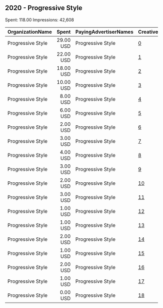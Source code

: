 ## 2020 - Progressive Style 
Spent: 118.00
Impressions: 42,608

|OrganizationName|Spent|PayingAdvertiserNames|CreativeUrls|Impressions|Genders|AgeBrackets|CountryCodes|BillingAddresses|CandidateBallotInformation|
|:---|---:|:---|:---|---:|:---|:---|:---|:---|:---|
|Progressive Style|29.00 USD|Progressive Style|[0](https://www.snap.com/political-ads/asset/c31cfc407b55116523f3017c53a40339951dd0b9193e120086752aa86fb6f5cc?mediaType=mp4)|12,489|MALE|21-45|united states|"320 Gold Ave SW,Albuquerque,87102,US"||
|Progressive Style|22.00 USD|Progressive Style|[1](https://www.snap.com/political-ads/asset/5900d74dfc890689669c0679f0fa89957b09276c52e980347f9c0c76a5bde9bc?mediaType=mp4)|9,999|MALE|21-45|united states|"320 Gold Ave SW,Albuquerque,87102,US"||
|Progressive Style|18.00 USD|Progressive Style|[2](https://www.snap.com/political-ads/asset/35182359185608060cc5db22a5322fff947dffd00a8017fd9b66a6fdf34f5d19?mediaType=mp4)|7,397|FEMALE|21-45|united states|"320 Gold Ave SW,Albuquerque,87102,US"||
|Progressive Style|10.00 USD|Progressive Style|[3](https://www.snap.com/political-ads/asset/35182359185608060cc5db22a5322fff947dffd00a8017fd9b66a6fdf34f5d19?mediaType=mp4)|2,937|FEMALE|21-45|united states|"320 Gold Ave SW,Albuquerque,87102,US"||
|Progressive Style|8.00 USD|Progressive Style|[4](https://www.snap.com/political-ads/asset/5900d74dfc890689669c0679f0fa89957b09276c52e980347f9c0c76a5bde9bc?mediaType=mp4)|2,920|MALE|21-45|united states|"320 Gold Ave SW,Albuquerque,87102,US"||
|Progressive Style|6.00 USD|Progressive Style|[5](https://www.snap.com/political-ads/asset/a36a70fc639993d14c3b70c5b6d13f8ae70402fb72d66f99dabfb397aae6e13e?mediaType=png)|1,291||18+|united states|"320 Gold Ave SW,Albuquerque,87102,US"||
|Progressive Style|2.00 USD|Progressive Style|[6](https://www.snap.com/political-ads/asset/c31cfc407b55116523f3017c53a40339951dd0b9193e120086752aa86fb6f5cc?mediaType=mp4)|1,037|MALE|21-45|united states|"320 Gold Ave SW,Albuquerque,87102,US"||
|Progressive Style|3.00 USD|Progressive Style|[7](https://www.snap.com/political-ads/asset/a36a70fc639993d14c3b70c5b6d13f8ae70402fb72d66f99dabfb397aae6e13e?mediaType=png)|795||18+|united states|"320 Gold Ave SW,Albuquerque,87102,US"||
|Progressive Style|4.00 USD|Progressive Style|[8](https://www.snap.com/political-ads/asset/a36a70fc639993d14c3b70c5b6d13f8ae70402fb72d66f99dabfb397aae6e13e?mediaType=png)|618||18+|united states|"320 Gold Ave SW,Albuquerque,87102,US"||
|Progressive Style|3.00 USD|Progressive Style|[9](https://www.snap.com/political-ads/asset/a36a70fc639993d14c3b70c5b6d13f8ae70402fb72d66f99dabfb397aae6e13e?mediaType=png)|573||18+|united states|"320 Gold Ave SW,Albuquerque,87102,US"||
|Progressive Style|2.00 USD|Progressive Style|[10](https://www.snap.com/political-ads/asset/a36a70fc639993d14c3b70c5b6d13f8ae70402fb72d66f99dabfb397aae6e13e?mediaType=png)|521||18+|united states|"320 Gold Ave SW,Albuquerque,87102,US"||
|Progressive Style|3.00 USD|Progressive Style|[11](https://www.snap.com/political-ads/asset/a36a70fc639993d14c3b70c5b6d13f8ae70402fb72d66f99dabfb397aae6e13e?mediaType=png)|384||18+|united states|"320 Gold Ave SW,Albuquerque,87102,US"||
|Progressive Style|1.00 USD|Progressive Style|[12](https://www.snap.com/political-ads/asset/1867f0be1581585adee7156f6ec5c52c74198fccb1aa0a69db5f386290ae3b69?mediaType=png)|324||18+|united states|"320 Gold Ave SW,Albuquerque,87102,US"||
|Progressive Style|1.00 USD|Progressive Style|[13](https://www.snap.com/political-ads/asset/0515a22e128aff7bae8fd0bd7ae9915f034149602f71928a2d376654895aab4f?mediaType=mp4)|317|FEMALE|21-45|united states|"320 Gold Ave SW,Albuquerque,87102,US"||
|Progressive Style|2.00 USD|Progressive Style|[14](https://www.snap.com/political-ads/asset/1867f0be1581585adee7156f6ec5c52c74198fccb1aa0a69db5f386290ae3b69?mediaType=png)|254||18+|united states|"320 Gold Ave SW,Albuquerque,87102,US"||
|Progressive Style|1.00 USD|Progressive Style|[15](https://www.snap.com/political-ads/asset/1867f0be1581585adee7156f6ec5c52c74198fccb1aa0a69db5f386290ae3b69?mediaType=png)|245||18+|united states|"320 Gold Ave SW,Albuquerque,87102,US"||
|Progressive Style|2.00 USD|Progressive Style|[16](https://www.snap.com/political-ads/asset/1867f0be1581585adee7156f6ec5c52c74198fccb1aa0a69db5f386290ae3b69?mediaType=png)|242||18+|united states|"320 Gold Ave SW,Albuquerque,87102,US"||
|Progressive Style|1.00 USD|Progressive Style|[17](https://www.snap.com/political-ads/asset/1867f0be1581585adee7156f6ec5c52c74198fccb1aa0a69db5f386290ae3b69?mediaType=png)|218||18+|united states|"320 Gold Ave SW,Albuquerque,87102,US"||
|Progressive Style|0.00 USD|Progressive Style|[18](https://www.snap.com/political-ads/asset/1867f0be1581585adee7156f6ec5c52c74198fccb1aa0a69db5f386290ae3b69?mediaType=png)|47||18+|united states|"320 Gold Ave SW,Albuquerque,87102,US"||
